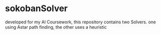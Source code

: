 # sokobanSolver
developed for my AI Coursework, this repository contains two Solvers. one using Astar path finding, the other uses a heuristic
